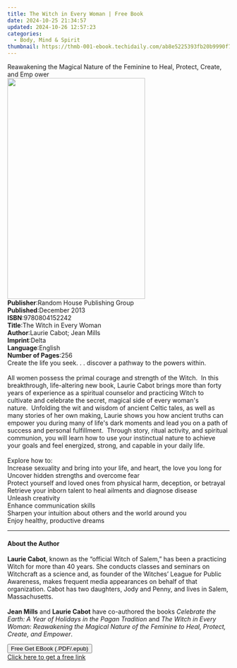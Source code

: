 ```yaml
---
title: The Witch in Every Woman | Free Book
date: 2024-10-25 21:34:57
updated: 2024-10-26 12:57:23
categories:
  - Body, Mind & Spirit
thumbnail: https://thmb-001-ebook.techidaily.com/ab8e5225393fb20b9990f7682ec58244b2aff4f1e059458d655387187c802f1e.jpg
---
```

<main id="book-container">
  <div class="flex flex-col">
    <div class="book-brief flex-1 py-6 px-4 sm:p-6 md:py-10 md:px-8">
      <!-- brief-->
      <div class="book-brief-main">
        Reawakening the Magical Nature of the Feminine to Heal, Protect, Create,
        and Emp ower
      </div>
    </div>
    <div
      class="book-meta-info flex-1 grid gap-4 col-start-1 col-end-3 row-start-1 sm:mb-6 sm:grid-cols-4 lg:gap-6 lg:col-start-2 lg:row-end-6 lg:row-span-6 lg:mb-0"
    >
      <div
        class="book-meta-info-left place-content-center mt-4 p-4 text-sm leading-6 col-start-2 col-span-2 dark:text-slate-400"
      >
        <img
          class="w-full h-500 object-cover rounded-lg sm:h-255 sm:col-span-2 lg:col-span-full"
          src="https://img-001-ebook.techidaily.com/d2da3cbeae04b1d949993faddfbc2da713153752bc6daf265383e65f75cf6a4a.jpg"
          alt=""
          width="312"
          height="500"
        />
      </div>
      <div
        class="book-meta-info-right mt-2 col-start-1 row-start-2 col-span-3 self-center"
      >
        <!-- meta data  -->
        <div class="flex flex-col px-4 md:px-8">
          <div class="flex-1">
            <strong>Publisher</strong>:<span class="px-2"
              >Random House Publishing Group</span
            >
          </div>
          <div class="flex-1">
            <strong>Published</strong>:<span class="px-2">December 2013</span>
          </div>
          <div class="flex-1">
            <strong>ISBN</strong>:<span class="px-2">9780804152242</span>
          </div>
          <div class="flex-1">
            <strong>Title</strong>:<span class="px-2"
              >The Witch in Every Woman</span
            >
          </div>
          <div class="flex-1">
            <strong>Author</strong>:<span class="px-2"
              >Laurie Cabot; Jean Mills</span
            >
          </div>
          <div class="flex-1">
            <strong>Imprint</strong>:<span class="px-2">Delta</span>
          </div>
          <div class="flex-1">
            <strong>Language</strong>:<span class="px-2">English</span>
          </div>
          <div class="flex-1">
            <strong>Number of Pages</strong>:<span class="px-2">256</span>
          </div>
        </div>
      </div>
    </div>
    <div class="book-description flex-1 py-6 px-4 sm:p-6 md:py-10 md:px-8">
      <div class="book-description-main">
        <div accordion-content="" id="description">
          Create the life you seek. . . discover a pathway to the powers
          within.<br /><br />All women possess the primal courage and strength
          of the Witch.&nbsp;&nbsp;In this breakthrough, life-altering new book,
          Laurie Cabot brings more than forty years of experience as a spiritual
          counselor and practicing Witch to cultivate and celebrate the secret,
          magical side of every woman's nature.&nbsp;&nbsp;Unfolding the wit and
          wisdom of ancient Celtic tales, as well as many stories of her own
          making, Laurie shows you how ancient truths can empower you during
          many of life's dark moments and lead you on a path of success and
          personal fulfillment.&nbsp;&nbsp;Through story, ritual activity, and
          spiritual communion, you will learn how to use your instinctual nature
          to achieve your goals and feel energized, strong, and capable in your
          daily life.<br /><br />Explore how to:<br />
          Increase sexuality and bring into your life, and heart, the love you
          long for<br />
          Uncover hidden strengths and overcome fear<br />
          Protect yourself and loved ones from physical harm, deception, or
          betrayal<br />
          Retrieve your inborn talent to heal ailments and diagnose disease<br />
          Unleash creativity<br />
          Enhance communication skills<br />
          Sharpen your intuition about others and the world around you<br />
          Enjoy healthy, productive dreams
        </div>
        <div class="accordion-fader"></div>
      </div>
    </div>
    <div class="book-excerpts flex-1 py-6 px-4 sm:p-6 md:py-10 md:px-8">
      <!-- excerpts-->
      <div class="book-excerpts-main">
        <hr />
        <h4 class="placeholder placeholder-heading">
          <span>About the Author</span>
        </h4>
        <p>
          <b>Laurie Cabot</b>, known as the “official Witch of Salem,” has been
          a practicing Witch for more than 40 years. She conducts classes and
          seminars on Witchcraft as a science and, as founder of the Witches’
          League for Public Awareness, makes frequent media appearances on
          behalf of that organization. Cabot has two daughters, Jody and Penny,
          and lives in Salem, Massachusetts.<br /><br /><b>Jean Mills</b
          >&nbsp;and <b>Laurie Cabot</b> have co-authored the books&nbsp;<i
            >Celebrate the Earth: A Year of Holidays in the Pagan Tradition</i
          >&nbsp;and&nbsp;<i
            >The Witch in Every Woman: Reawakening the Magical Nature of the
            Feminine to Heal, Protect, Create, and Empower</i
          >.
        </p>
      </div>
    </div>
    <div
      class="book-about-author flex-1 py-6 px-4 sm:p-6 md:py-10 md:px-8"
    ></div>
    <div class="book-free-get flex-1 py-6 px-4 sm:p-6 md:py-10 md:px-8">
      <button
        id="btn-free-get"
        class="bg-blue-500 hover:bg-blue-700 text-white font-bold py-2 px-4 rounded"
      >
        Free Get EBook (.PDF/.epub)
      </button>
      <div id="countdown-display" class="px-2 text-lg mt-2"></div>
      <a
        id="free-link"
        class="hidden bg-blue-500 hover:bg-blue-700 text-white font-bold py-2 px-4 rounded"
        href="https://www.ebooks.com/en-us/book/1554082/the-witch-in-every-woman/laurie-cabot/"
        target="_blank"
        >Click here to get a free link</a
      >
    </div>
    <script>
      let countdownTime = 0;
      let countdownInterval = null;
      document
        .getElementById('btn-free-get')
        .addEventListener('click', startCountdown);
      function startCountdown() {
        countdownTime = new Date().getTime() + 60000 * 3;
        countdownInterval = setInterval(updateCountdown, 1000);
        document.getElementById('btn-free-get').disabled = true;
        document
          .getElementById('btn-free-get')
          .classList.add('bg-gray-500', 'cursor-not-allowed');
      }
      function updateCountdown() {
        let currentTime = new Date().getTime();
        let timeLeft = countdownTime - currentTime;
        let secondsLeft = Math.floor(timeLeft / 1000);
        document.getElementById('countdown-display').innerHTML =
          `Remaining time: ${secondsLeft} seconds.`;
        if (secondsLeft <= 0) {
          clearInterval(countdownInterval);
          document.getElementById('btn-free-get').classList.add('hidden');
          document.getElementById('free-link').classList.remove('hidden');
          document.getElementById('countdown-display').innerHTML = '';
        }
      }
    </script>
  </div>
</main>
